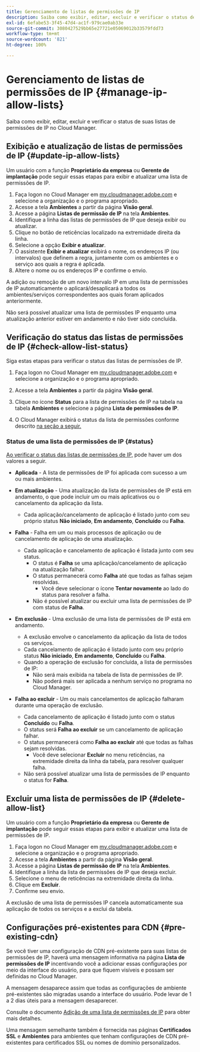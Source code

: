 ```yaml
---
title: Gerenciamento de listas de permissões de IP
description: Saiba como exibir, editar, excluir e verificar o status de suas listas de permissões de IP no Cloud Manager.
exl-id: 6efabe53-3f45-47d4-ac1f-979cae0ab33e
source-git-commit: 3080427529bb65e27721e05069012b33579fdd73
workflow-type: tm+mt
source-wordcount: '821'
ht-degree: 100%

---
```


# Gerenciamento de listas de permissões de IP {#manage-ip-allow-lists}

Saiba como exibir, editar, excluir e verificar o status de suas listas de permissões de IP no Cloud Manager.

## Exibição e atualização de listas de permissões de IP {#update-ip-allow-lists}

Um usuário com a função **Proprietário da empresa** ou **Gerente de implantação** pode seguir essas etapas para exibir e atualizar uma lista de permissões de IP.

1. Faça logon no Cloud Manager em [my.cloudmanager.adobe.com](https://my.cloudmanager.adobe.com/) e selecione a organização e o programa apropriado.
1. Acesse a tela **Ambientes** a partir da página **Visão geral**.
1. Acesse a página **Listas de permissão de IP** na tela **Ambientes**.
1. Identifique a linha das listas de permissões de IP que deseja exibir ou atualizar.
1. Clique no botão de reticências localizado na extremidade direita da linha.
1. Selecione a opção **Exibir e atualizar**.
1. O assistente **Exibir e atualizar** exibirá o nome, os endereços IP (ou intervalos) que definem a regra, juntamente com os ambientes e o serviço aos quais a regra é aplicada.
1. Altere o nome ou os endereços IP e confirme o envio.

A adição ou remoção de um novo intervalo IP em uma lista de permissões de IP automaticamente o aplicará/desaplicará a todos os ambientes/serviços correspondentes aos quais foram aplicados anteriormente.

Não será possível atualizar uma lista de permissões IP enquanto uma atualização anterior estiver em andamento e não tiver sido concluída.

## Verificação do status das listas de permissões de IP {#check-allow-list-status}

Siga estas etapas para verificar o status das listas de permissões de IP.

1. Faça logon no Cloud Manager em [my.cloudmanager.adobe.com](https://my.cloudmanager.adobe.com/) e selecione a organização e o programa apropriado.

1. Acesse a tela **Ambientes** a partir da página **Visão geral**.

1. Clique no ícone **Status** para a lista de permissões de IP na tabela na tabela **Ambientes** e selecione a página **Lista de permissões de IP**.

1. O Cloud Manager exibirá o status da lista de permissões conforme descrito [na seção a seguir.](#status)

### Status de uma lista de permissões de IP {#status}

[Ao verificar o status das listas de permissões de IP,](#check-allow-list-status) pode haver um dos valores a seguir.

* **Aplicada** - A lista de permissões de IP foi aplicada com sucesso a um ou mais ambientes.

* **Em atualização** - Uma atualização da lista de permissões de IP está em andamento, o que pode incluir um ou mais aplicativos ou o cancelamento da aplicação da lista.

   * Cada aplicação/cancelamento de aplicação é listado junto com seu próprio status **Não iniciado**, **Em andamento**, **Concluído** ou **Falha**.

* **Falha** - Falha em um ou mais processos de aplicação ou de cancelamento de aplicação de uma atualização.
   * Cada aplicação e cancelamento de aplicação é listada junto com seu status.
      * O status é **Falha** se uma aplicação/cancelamento de aplicação na atualização falhar.
      * O status permanecerá como **Falha** até que todas as falhas sejam resolvidas.
         * Você deve selecionar o ícone **Tentar novamente** ao lado do status para resolver a falha.
      * Não é possível atualizar ou excluir uma lista de permissões de IP com status de **Falha**.

* **Em exclusão** - Uma exclusão de uma lista de permissões de IP está em andamento.
   * A exclusão envolve o cancelamento da aplicação da lista de todos os serviços.
   * Cada cancelamento de aplicação é listado junto com seu próprio status **Não iniciado**, **Em andamento**, **Concluído** ou **Falha**.
   * Quando a operação de exclusão for concluída, a lista de permissões de IP:
      * Não será mais exibida na tabela de lista de permissões de IP.
      * Não poderá mais ser aplicada a nenhum serviço no programa no Cloud Manager.

* **Falha ao excluir** - Um ou mais cancelamentos de aplicação falharam durante uma operação de exclusão.

   * Cada cancelamento de aplicação é listado junto com o status **Concluído** ou **Falha**.
   * O status será **Falha ao excluir** se um cancelamento de aplicação falhar.
   * O status permanecerá como **Falha ao excluir** até que todas as falhas sejam resolvidas.
      * Você deve selecionar **Excluir** no menu reticências, na extremidade direita da linha da tabela, para resolver qualquer falha.
   * Não será possível atualizar uma lista de permissões de IP enquanto o status for **Falha**.

## Excluir uma lista de permissões de IP {#delete-allow-list}

Um usuário com a função **Proprietário da empresa** ou **Gerente de implantação** pode seguir essas etapas para exibir e atualizar uma lista de permissões de IP.

1. Faça logon no Cloud Manager em [my.cloudmanager.adobe.com](https://my.cloudmanager.adobe.com/) e selecione a organização e o programa apropriado.
1. Acesse a tela **Ambientes** a partir da página **Visão geral**.
1. Acesse a página **Listas de permissão de IP** na tela **Ambientes**.
1. Identifique a linha da lista de permissões de IP que deseja excluir.
1. Selecione o menu de reticências na extremidade direita da linha.
1. Clique em **Excluir**.
1. Confirme seu envio.

A exclusão de uma lista de permissões IP cancela automaticamente sua aplicação de todos os serviços e a exclui da tabela.

## Configurações pré-existentes para CDN {#pre-existing-cdn}

Se você tiver uma configuração de CDN pré-existente para suas listas de permissões de IP, haverá uma mensagem informativa na página **Lista de permissões de IP** incentivando você a adicionar essas configurações por meio da interface do usuário, para que fiquem visíveis e possam ser definidas no Cloud Manager.

A mensagem desaparece assim que todas as configurações de ambiente pré-existentes são migradas usando a interface do usuário. Pode levar de 1 a 2 dias úteis para a mensagem desaparecer.

Consulte o documento [Adição de uma lista de permissões de IP](/help/implementing/cloud-manager/ip-allow-lists/add-ip-allow-lists.md) para obter mais detalhes.

Uma mensagem semelhante também é fornecida nas páginas **Certificados SSL** e **Ambientes** para ambientes que tenham configurações de CDN pré-existentes para certificados SSL ou nomes de domínio personalizados.
